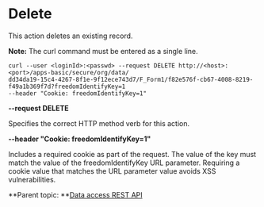 # Delete 

This action deletes an existing record.

**Note:** The curl command must be entered as a single line.

```
curl --user <loginId>:<passwd> --request DELETE http://<host>:<port>/apps-basic/secure/org/data/
dd34da19-15c4-4267-8f1e-9f12ece743d7/F_Form1/f82e576f-cb67-4008-8219-f49a1b369f7d?freedomIdentifyKey=1 
--header "Cookie: freedomIdentifyKey=1"
```

**--request DELETE**

Specifies the correct HTTP method verb for this action.

**--header "Cookie: freedomIdentifyKey=1"**

Includes a required cookie as part of the request. The value of the key must match the value of the freedomIdentifyKey URL parameter. Requiring a cookie value that matches the URL parameter value avoids XSS vulnerabilities.

**Parent topic: **[Data access REST API](ref_data_access_rest_api.md)

